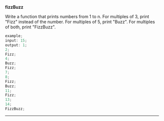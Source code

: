 **fizzBuzz**

Write a function that prints numbers from 1 to n. For multiples of 3, print "Fizz" instead of the number. For multiples of 5, print "Buzz". For multiples of both, print "FizzBuzz".

```js
example;
input: 15;
output: 1;
2;
Fizz;
4;
Buzz;
Fizz;
7;
8;
Fizz;
Buzz;
11;
Fizz;
13;
14;
FizzBuzz;
```

---
